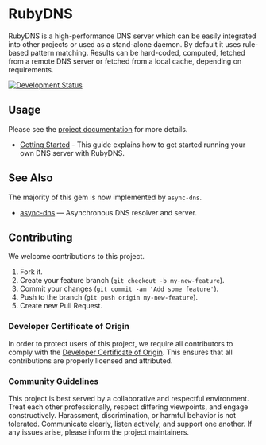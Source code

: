 # RubyDNS

RubyDNS is a high-performance DNS server which can be easily integrated into other projects or used as a stand-alone daemon. By default it uses rule-based pattern matching. Results can be hard-coded, computed, fetched from a remote DNS server or fetched from a local cache, depending on requirements.

[![Development Status](https://github.com/socketry/rubydns/workflows/Test/badge.svg)](https://github.com/socketry/rubydns/actions?workflow=Test)

## Usage

Please see the [project documentation](https://github.io/socketry/rubydns/) for more details.

  - [Getting Started](https://github.io/socketry/rubydns/guides/getting-started/index) - This guide explains how to get started running your own DNS server with RubyDNS.

## See Also

The majority of this gem is now implemented by `async-dns`.

  - [async-dns](https://github.com/socketry/async-dns) — Asynchronous DNS resolver and server.

## Contributing

We welcome contributions to this project.

1.  Fork it.
2.  Create your feature branch (`git checkout -b my-new-feature`).
3.  Commit your changes (`git commit -am 'Add some feature'`).
4.  Push to the branch (`git push origin my-new-feature`).
5.  Create new Pull Request.

### Developer Certificate of Origin

In order to protect users of this project, we require all contributors to comply with the [Developer Certificate of Origin](https://developercertificate.org/). This ensures that all contributions are properly licensed and attributed.

### Community Guidelines

This project is best served by a collaborative and respectful environment. Treat each other professionally, respect differing viewpoints, and engage constructively. Harassment, discrimination, or harmful behavior is not tolerated. Communicate clearly, listen actively, and support one another. If any issues arise, please inform the project maintainers.
